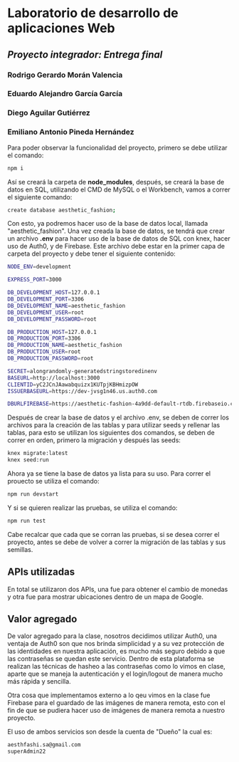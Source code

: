 # Laboratorio de desarrollo de aplicaciones Web
## _Proyecto integrador: Entrega final_

### Rodrigo Gerardo Morán Valencia 
### Eduardo Alejandro García García 
### Diego Aguilar Gutiérrez
### Emiliano Antonio Pineda Hernández

Para poder observar la funcionalidad del proyecto, primero se debe utilizar el comando:

```sh
npm i
```
Así se creará la carpeta de **node_modules**, después, se creará la base de datos en SQL, utilizando el CMD de MySQL o el Workbench, vamos a correr el siguiente comando:
```sh
create database aesthetic_fashion;
```
Con  esto, ya podremos hacer uso de la base de datos local, llamada "aesthetic_fashion". Una vez creada la base de datos, se tendrá que crear un archivo **.env** para hacer uso de la base de datos de SQL con knex, hacer uso de Auth0, y de Firebase. Este archivo debe estar en la primer capa de carpeta del proyecto y debe tener el siguiente contenido:

 ```sh
NODE_ENV=development

EXPRESS_PORT=3000

DB_DEVELOPMENT_HOST=127.0.0.1
DB_DEVELOPMENT_PORT=3306
DB_DEVELOPMENT_NAME=aesthetic_fashion
DB_DEVELOPMENT_USER=root
DB_DEVELOPMENT_PASSWORD=root

DB_PRODUCTION_HOST=127.0.0.1
DB_PRODUCTION_PORT=3306
DB_PRODUCTION_NAME=aesthetic_fashion
DB_PRODUCTION_USER=root
DB_PRODUCTION_PASSWORD=root

SECRET=alongrandomly-generatedstringstoredinenv
BASEURL=http://localhost:3000
CLIENTID=yC2JCnJAawabquizx1KUTpjKBHmizpOW
ISSUERBASEURL=https://dev-jvsg1n46.us.auth0.com

DBURLFIREBASE=https://aesthetic-fashion-4a9dd-default-rtdb.firebaseio.com/
 ```

Después de crear la base de datos y el archivo .env, se deben de correr los archivos para la creación de las tablas y para utilizar seeds y rellenar las tablas, para esto se utilizan los siguientes dos comandos, se deben de correr en orden, primero la migración y después las seeds:
```sh
knex migrate:latest
knex seed:run 
```
Ahora ya se tiene la base de datos ya lista para su uso. Para correr el prouecto se utiliza el comando:
```sh
npm run devstart
```
Y si se quieren realizar las pruebas, se utiliza el comando:
```sh
npm run test
```
Cabe recalcar que cada que se corran las pruebas, si se desea correr el proyecto, antes se debe de volver a correr la migración de las tablas y sus semillas.

## APIs utilizadas

En total se utilizaron dos APIs, una fue para obtener el cambio de monedas y otra fue para mostrar ubicaciones dentro de un mapa de Google.

## Valor agregado

De valor agregado para la clase, nosotros decidimos utilizar Auth0, una ventaja de Auth0 son que nos brinda simplicidad y a su vez protección de las identidades en nuestra aplicación, es mucho más seguro debido a que las contraseñas se quedan este servicio. Dentro de esta plataforma se realizan las técnicas de hasheo a las contraseñas como lo vimos en clase, aparte que se maneja la autenticación y el login/logout de manera mucho más rápida y sencilla.

Otra cosa que implementamos externo a lo qeu vimos en la clase fue Firebase para el guardado de las imágenes de manera remota, esto con el fin de que se pudiera hacer uso de imágenes de manera remota a nuestro proyecto.

El uso de ambos servicios son desde la cuenta de "Dueño" la cual es:
```sh
aesthfashi.sa@gmail.com
superAdmin22
```